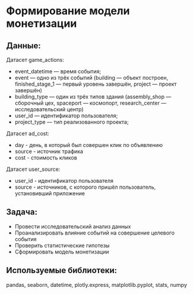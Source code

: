# Формирование модели монетизации

## Данные:

Датасет game_actions:
- event_datetime — время события;
- event — одно из трёх событий (building — объект построен, finished_stage_1 — первый уровень завершён, project — проект завершён)
- building_type — один из трёх типов здания (assembly_shop — сборочный цех, spaceport — космопорт, research_center — исследовательский центр)
- user_id — идентификатор пользователя;
- project_type — тип реализованного проекта;

Датасет ad_cost:
- day - день, в который был совершен клик по объявлению
- source - источник трафика
- cost - стоимость кликов

Датасет user_source:
- user_id - идентификатор пользователя
- source - источников, с которого пришёл пользователь, установивший приложение

## Задача:
- Провести исследовательский анализ данных
- Проанализировать влияние событий на совершение целевого события
- Проверить статистические гипотезы
- Сформировать модель монетизации

## Используемые библиотеки:
pandas, seaborn, datetime, plotly.express, matplotlib.pyplot, stats, numpy
